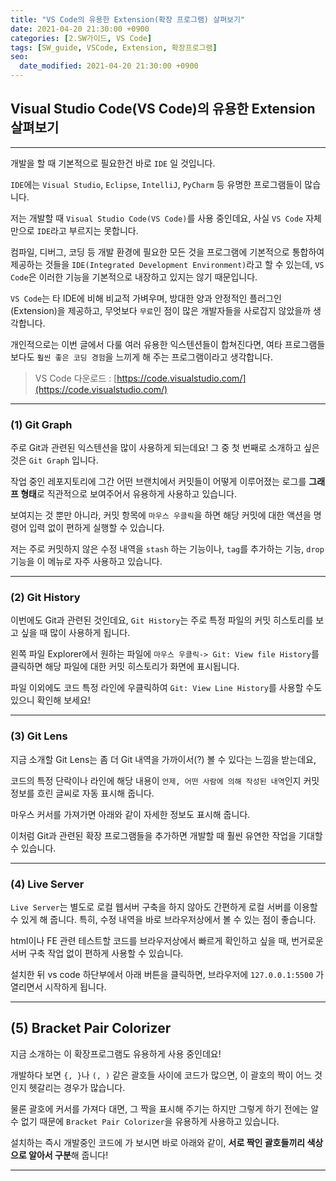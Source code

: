 ```yaml
---
title: "VS Code의 유용한 Extension(확장 프로그램) 살펴보기"
date: 2021-04-20 21:30:00 +0900
categories: [2.SW가이드, VS Code]
tags: [SW_guide, VSCode, Extension, 확장프로그램]
seo:
  date_modified: 2021-04-20 21:30:00 +0900
---
```


## Visual Studio Code(VS Code)의 유용한 Extension 살펴보기

---

개발을 할 때 기본적으로 필요한건 바로 `IDE` 일 것입니다.

`IDE`에는 `Visual Studio`, `Eclipse`, `IntelliJ`, `PyCharm` 등 유명한 프로그램들이 많습니다.

저는 개발할 때 `Visual Studio Code(VS Code)`를 사용 중인데요, 사실 `VS Code` 자체만으로 `IDE`라고 부르지는 못합니다.

컴파일, 디버그, 코딩 등 개발 환경에 필요한 모든 것을 프로그램에 기본적으로 통합하여 제공하는 것들을 `IDE(Integrated Development Environment)`라고 할 수 있는데, `VS Code`은 이러한 기능을 기본적으로 내장하고 있지는 않기 때문입니다.

`VS Code`는 타 IDE에 비해 비교적 가벼우며, 방대한 양과 안정적인 플러그인(Extension)을 제공하고, 무엇보다 `무료`인 점이 많은 개발자들을 사로잡지 않았을까 생각합니다.

개인적으로는 이번 글에서 다룰 여러 유용한 익스텐션들이 합쳐진다면, 여타 프로그램들보다도 `훨씬 좋은 코딩 경험`을 느끼게 해 주는 프로그램이라고 생각합니다.

> VS Code 다운로드 : [https://code.visualstudio.com/](https://code.visualstudio.com/)

---
### **(1) Git Graph**

주로 Git과 관련된 익스텐션을 많이 사용하게 되는데요! 그 중 첫 번째로 소개하고 싶은 것은 `Git Graph` 입니다.

작업 중인 레포지토리에 그간 어떤 브랜치에서 커밋들이 어떻게 이루어졌는 로그를 **그래프 형태**로 직관적으로 보여주어서 유용하게 사용하고 있습니다.

보여지는 것 뿐만 아니라, 커밋 항목에 `마우스 우클릭`을 하면 해당 커밋에 대한 액션을 명령어 입력 없이 편하게 실행할 수 있습니다.

저는 주로 커밋하지 않은 수정 내역을 `stash` 하는 기능이나, `tag`를 추가하는 기능, `drop`기능을 이 메뉴로 자주 사용하고 있습니다.

---

### **(2) Git History**

이번에도 Git과 관련된 것인데요, `Git History`는 주로 특정 파일의 커밋 히스토리를 보고 싶을 때 많이 사용하게 됩니다.

왼쪽 파일 Explorer에서 원하는 파일에 `마우스 우클릭-> Git: View file History`를 클릭하면 해당 파일에 대한 커밋 히스토리가 화면에 표시됩니다.

파일 이외에도 코드 특정 라인에 우클릭하여 `Git: View Line History`를 사용할 수도 있으니 확인해 보세요!

---

### **(3) Git Lens**

지금 소개할 Git Lens는 좀 더 Git 내역을 가까이서(?) 볼 수 있다는 느낌을 받는데요,

코드의 특정 단락이나 라인에 해당 내용이 `언제, 어떤 사람에 의해 작성된 내역`인지 커밋 정보를 흐린 글씨로 자동 표시해 줍니다.

마우스 커서를 가져가면 아래와 같이 자세한 정보도 표시해 줍니다.

이처럼 Git과 관련된 확장 프로그램들을 추가하면 개발할 때 훨씬 유연한 작업을 기대할 수 있습니다.

---

### **(4) Live Server**

`Live Server`는 별도로 로컬 웹서버 구축을 하지 않아도 간편하게 로컬 서버를 이용할 수 있게 해 줍니다. 특히, 수정 내역을 바로 브라우저상에서 볼 수 있는 점이 좋습니다.

html이나 FE 관련 테스트할 코드를 브라우저상에서 빠르게 확인하고 싶을 때, 번거로운 서버 구축 작업 없이 편하게 사용할 수 있습니다.

설치한 뒤 vs code 하단부에서 아래 버튼을 클릭하면, 브라우저에 `127.0.0.1:5500` 가 열리면서 시작하게 됩니다.

---

## **(5) Bracket Pair Colorizer**

지금 소개하는 이 확장프로그램도 유용하게 사용 중인데요!

개발하다 보면 `{, }`나 `(, )` 같은 괄호들 사이에 코드가 많으면, 이 괄호의 짝이 어느 것인지 헷갈리는 경우가 많습니다.

물론 괄호에 커서를 가져다 대면, 그 짝을 표시해 주기는 하지만 그렇게 하기 전에는 알 수 없기 때문에
`Bracket Pair Colorizer`을 유용하게 사용하고 있습니다.

설치하는 즉시 개발중인 코드에 가 보시면 바로 아래와 같이, **서로 짝인 괄호들끼리 색상으로 알아서 구분**해 줍니다!


---


